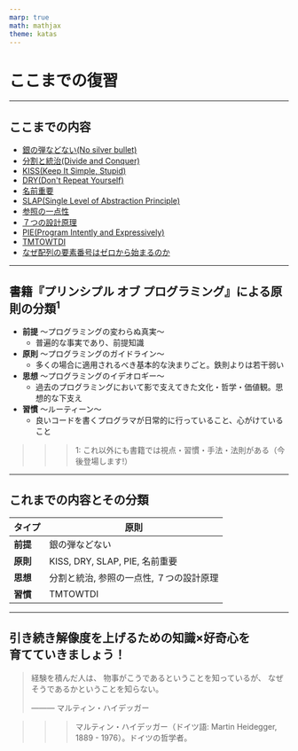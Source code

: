 ```yaml
---
marp: true
math: mathjax
theme: katas
---
```

<!-- 
size: 16:9
paginate: true
-->
<!-- header: 勉強会# ― エンジニアとしての解像度を高めるための勉強会-->

# ここまでの復習

<!-- gitリポジトリのURLを貼る -->

---

## ここまでの内容

- [銀の弾などない(No silver bullet)](./01-no_silver_bullets.md)
- [分割と統治(Divide and Conquer)](./02-divide_and_conquer.md)
- [KISS(Keep It Simple, Stupid)](./03-kiss.md)
- [DRY(Don't Repeat Yourself)](./04-dry.md)
- [名前重要](./05-naming_is_important.md)
- [SLAP(Single Level of Abstraction Principle)](./06-slap.md)
- [参照の一点性](./07-single_point_of_reference.md)
- [７つの設計原理](./08-seven_design_principles.md)
- [PIE(Program Intently and Expressively)](./09-pie.md)
- [TMTOWTDI](./10-tmtowtdi.md)
- [なぜ配列の要素番号はゼロから始まるのか](../09-techniques/02-why-index-start-with0.md)

---

## 書籍『プリンシプル オブ プログラミング』による原則の分類$^1$

- **前提** 〜プログラミングの変わらぬ真実〜
    - 普遍的な事実であり、前提知識
- **原則** 〜プログラミングのガイドライン〜
    - 多くの場合に適用されるべき基本的な決まりごと。鉄則よりは若干弱い
- **思想** 〜プログラミングのイデオロギー〜
    - 過去のプログラミングにおいて影で支えてきた文化・哲学・価値観。思想的な下支え
- **習慣** 〜ルーティーン〜
    - 良いコードを書くプログラマが日常的に行っていること、心がけていること

>>> 1: これ以外にも書籍では視点・習慣・手法・法則がある（今後登場します!）

<!--コードは書いたとおりに動く、とかも前提に該当する-->

---

## これまでの内容とその分類

|タイプ|原則|
|---|---|
|**前提**|銀の弾などない|
|**原則**|KISS, DRY, SLAP, PIE, 名前重要|
|**思想**|分割と統治, 参照の一点性, ７つの設計原理|
|**習慣**|TMTOWTDI|

---

## 引き続き解像度を上げるための知識×好奇心を<br>育てていきましょう！

> 経験を積んだ人は、
> 物事がこうであるということを知っているが、
> なぜそうであるかということを知らない。
> 
> ――― マルティン・ハイデッガー

>>> マルティン・ハイデッガー（ドイツ語: Martin Heidegger, 1889 - 1976）。ドイツの哲学者。

<!-- 経験だけを積んだ人にとっては身体が動くということで物事を知っているが、さらにその先のなぜそうであるかを知らないという話。
なぜを知ることで、応用も利くようになるし、他の原則と繋がってより強い人間になれる -->
<!-- ハイデガーは主著『存在と時間』（1927年）で知られる。 この本は、存在するということ、あるということ、とりわけ、人間が存在するということはどういうことかを、誕生や死、時間や歴史などとの間で論じた本とのこと。

我々エンジニアが存在するとはどういうことかを、ただ経験だけで知性を伴っていないエンジニアになることに意味、いや意義があるのかを考えてみてほしい。一切本を読んでいないので知らんけど -->